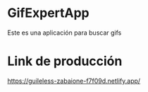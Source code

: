 # GifExpertApp
Este es una aplicación para buscar gifs
# Link de producción
https://guileless-zabaione-f7f09d.netlify.app/